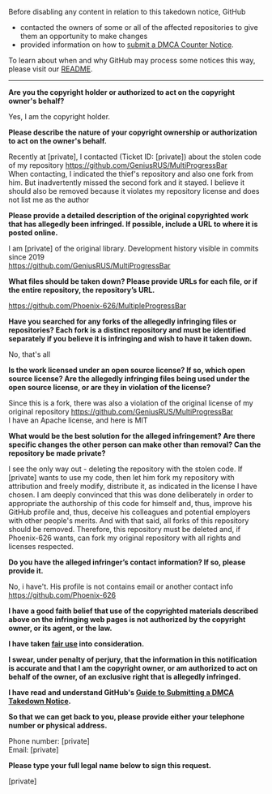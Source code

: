 Before disabling any content in relation to this takedown notice, GitHub
- contacted the owners of some or all of the affected repositories to give them an opportunity to make changes
- provided information on how to [submit a DMCA Counter Notice](https://docs.github.com/en/articles/guide-to-submitting-a-dmca-counter-notice).

To learn about when and why GitHub may process some notices this way, please visit our [README](https://github.com/github/dmca/blob/master/README.md).

---

**Are you the copyright holder or authorized to act on the copyright owner's behalf?**

Yes, I am the copyright holder.

**Please describe the nature of your copyright ownership or authorization to act on the owner's behalf.**

Recently at [private], I contacted (Ticket ID: [private]) about the stolen code of my repository https://github.com/GeniusRUS/MultiProgressBar  
When contacting, I indicated the thief's repository and also one fork from him. But inadvertently missed the second fork and it stayed. I believe it should also be removed because it violates my repository license and does not list me as the author

**Please provide a detailed description of the original copyrighted work that has allegedly been infringed. If possible, include a URL to where it is posted online.**

I am [private] of the original library. Development history visible in commits since 2019  
https://github.com/GeniusRUS/MultiProgressBar

**What files should be taken down? Please provide URLs for each file, or if the entire repository, the repository’s URL.**

https://github.com/Phoenix-626/MultipleProgressBar

**Have you searched for any forks of the allegedly infringing files or repositories? Each fork is a distinct repository and must be identified separately if you believe it is infringing and wish to have it taken down.**

No, that's all

**Is the work licensed under an open source license? If so, which open source license? Are the allegedly infringing files being used under the open source license, or are they in violation of the license?**

Since this is a fork, there was also a violation of the original license of my original repository https://github.com/GeniusRUS/MultiProgressBar  
I have an Apache license, and here is MIT

**What would be the best solution for the alleged infringement? Are there specific changes the other person can make other than removal? Can the repository be made private?**

I see the only way out - deleting the repository with the stolen code. If [private] wants to use my code, then let him fork my repository with attribution and freely modify, distribute it, as indicated in the license I have chosen. I am deeply convinced that this was done deliberately in order to appropriate the authorship of this code for himself and, thus, improve his GitHub profile and, thus, deceive his colleagues and potential employers with other people's merits. And with that said, all forks of this repository should be removed. Therefore, this repository must be deleted and, if Phoenix-626 wants, can fork my original repository with all rights and licenses respected.

**Do you have the alleged infringer’s contact information? If so, please provide it.**

No, i have't. His profile is not contains email or another contact info  
https://github.com/Phoenix-626

**I have a good faith belief that use of the copyrighted materials described above on the infringing web pages is not authorized by the copyright owner, or its agent, or the law.**

**I have taken <a href="https://www.lumendatabase.org/topics/22">fair use</a> into consideration.**

**I swear, under penalty of perjury, that the information in this notification is accurate and that I am the copyright owner, or am authorized to act on behalf of the owner, of an exclusive right that is allegedly infringed.**

**I have read and understand GitHub's <a href="https://docs.github.com/articles/guide-to-submitting-a-dmca-takedown-notice/">Guide to Submitting a DMCA Takedown Notice</a>.**

**So that we can get back to you, please provide either your telephone number or physical address.**

Phone number: [private]  
Email: [private]

**Please type your full legal name below to sign this request.**

[private]

